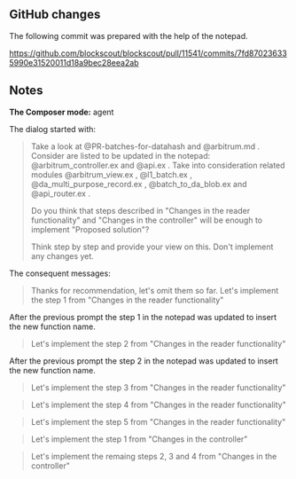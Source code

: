## GitHub changes

The following commit was prepared with the help of the notepad.

https://github.com/blockscout/blockscout/pull/11541/commits/7fd870236335990e31520011d18a9bec28eea2ab

## Notes

**The Composer mode:** agent

The dialog started with:

> Take a look at @PR-batches-for-datahash  and @arbitrum.md . Consider are listed to be updated in the notepad: @arbitrum_controller.ex and @api.ex . Take into consideration related modules @arbitrum_view.ex , @l1_batch.ex , @da_multi_purpose_record.ex , @batch_to_da_blob.ex and @api_router.ex .
> 
> Do you think that steps described in "Changes in the reader functionality" and "Changes in the controller" will be enough to implement "Proposed solution"?
> 
> Think step by step and provide your view on this. Don't implement any changes yet. 

The consequent messages:

> Thanks for recommendation, let's omit them so far. Let's implement the step 1 from "Changes in the reader functionality"

After the previous prompt the step 1 in the notepad was updated to insert the new function name.

> Let's implement the step 2 from "Changes in the reader functionality"

After the previous prompt the step 2 in the notepad was updated to insert the new function name.

> Let's implement the step 3 from "Changes in the reader functionality"

> Let's implement the step 4 from "Changes in the reader functionality"

> Let's implement the step 5 from "Changes in the reader functionality"

> Let's implement the step 1 from "Changes in the controller"

> Let's implement the remaing steps 2, 3 and 4 from "Changes in the controller"
